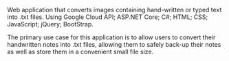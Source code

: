 Web application that converts images containing hand-written or typed text into .txt files. Using Google Cloud API; ASP.NET Core; C#; HTML; CSS; JavaScript; jQuery; 
BootStrap.

The primary use case for this application is to allow users to convert their handwritten notes into .txt files, allowing them to safely back-up their notes as well 
as store them in a convenient small file size.
